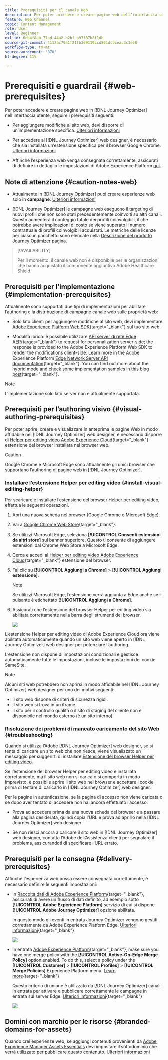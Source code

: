 ```yaml
---
title: Prerequisiti per il canale Web
description: Per poter accedere e creare pagine web nell’interfaccia utente di Journey Optimizer, segui i prerequisiti riportati in questa pagina
feature: Web Channel
topic: Content Management
role: User
level: Beginner
exl-id: 6cb4f8ab-77ad-44a2-b2bf-a97f87b8f1db
source-git-commit: 4112ac79a1f21fb369119ccd801dcbceac3c1e58
workflow-type: tm+mt
source-wordcount: '870'
ht-degree: 11%

---
```


# Prerequisiti e guardrail {#web-prerequisites}

Per poter accedere e creare pagine web in [!DNL Journey Optimizer] nell&#39;interfaccia utente, seguire i prerequisiti seguenti:

* Per aggiungere modifiche al sito web, devi disporre di un’implementazione specifica. [Ulteriori informazioni](#implementation-prerequisites)

* Per accedere al [!DNL Journey Optimizer] web designer, è necessario che sia installata un’estensione specifica per il browser Google Chrome. [Ulteriori informazioni](#visual-authoring-prerequesites)

* Affinché l’esperienza web venga consegnata correttamente, assicurati di definire in dettaglio le impostazioni di Adobe Experience Platform [qui](#delivery-prerequisites).

## Note di attenzione {#caution-notes-web}

* Attualmente in [!DNL Journey Optimizer] puoi creare esperienze web solo in **campagne**. [Ulteriori informazioni](../campaigns/create-campaign.md#configure)

* [!DNL Journey Optimizer] le campagne web eseguono il targeting di nuovi profili che non sono stati precedentemente coinvolti su altri canali. Questo aumenterà il conteggio totale dei profili coinvolgibili, il che potrebbe avere implicazioni di costo se viene superato il numero contrattuale di profili coinvolgibili acquistati. Le metriche delle licenze per ciascun pacchetto sono elencate nella [Descrizione del prodotto Journey Optimizer](https://helpx.adobe.com/it/legal/product-descriptions/adobe-journey-optimizer.html) pagina.


>[!AVAILABILITY]
>
>Per il momento, il canale web non è disponibile per le organizzazioni che hanno acquistato il componente aggiuntivo Adobe Healthcare Shield.
>

## Prerequisiti per l’implementazione {#implementation-prerequisites}

Attualmente sono supportati due tipi di implementazioni per abilitare l’authoring e la distribuzione di campagne canale web sulle proprietà web:

* Solo lato client: per aggiungere modifiche al sito web, devi implementare [Adobe Experience Platform Web SDK](https://experienceleague.adobe.com/docs/platform-learn/implement-web-sdk/overview.html?lang=it){target="_blank"} sul tuo sito web.

* Modalità ibrida: è possibile utilizzare [API server di rete Edge AEP](https://experienceleague.adobe.com/docs/experience-platform/edge-network-server-api/data-collection/interactive-data-collection.html){target="_blank"} to request for personalization server-side; the response is provided to the Adobe Experience Platform Web SDK to render the modifications client-side. Learn more in the Adobe Experience Platform [Edge Network Server API documentation](https://experienceleague.adobe.com/docs/experience-platform/edge-network-server-api/overview.html?lang=it){target="_blank"}. You can find out more about the hybrid mode and check some implementation samples in [this blog post](https://blog.developer.adobe.com/hybrid-personalization-in-the-adobe-experience-platform-web-sdk-6a1bb674bf41){target="_blank"}.

>[!NOTE]
>
>L’implementazione solo lato server non è attualmente supportata.

<!--If the Adobe Experience Platform Web SDK is not yet implemented on the website, a message displays in the web designer suggesting that you install the Visual Editing Helper browser extension and implement the [Web SDK](https://experienceleague.adobe.com/docs/platform-learn/implement-web-sdk/overview.html){target="_blank"}.-->

## Prerequisiti per l’authoring visivo {#visual-authoring-prerequisites}

<!--In order to rapidly author and preview your web experiences, the Adobe Experience Cloud Visual Editing Helper browser extension for Google Chrome lets you load websites reliably within the Adobe [!DNL Journey Optimizer] web designer.-->

Per poter aprire, creare e visualizzare in anteprima le pagine Web in modo affidabile nel [!DNL Journey Optimizer] web designer, è necessario disporre di [Helper per editing video Adobe Experience Cloud](https://chrome.google.com/webstore/detail/adobe-experience-cloud-vi/kgmjjkfjacffaebgpkpcllakjifppnca){target="_blank"} estensione del browser installata nel browser web.

>[!CAUTION]
>
>Google Chrome e Microsoft Edge sono attualmente gli unici browser che supportano l’authoring di pagine web in [!DNL Journey Optimizer].

### Installare l’estensione Helper per editing video {#install-visual-editing-helper}

Per scaricare e installare l’estensione del browser Helper per editing video, effettua le seguenti operazioni.

1. Apri una nuova scheda nel browser (Google Chrome o Microsoft Edge).

1. Vai a [Google Chrome Web Store](https://chrome.google.com/webstore/category/extensions){target="_blank"}.

1. Se utilizzi Microsoft Edge, seleziona **[!UICONTROL Consenti estensioni da altri store]** sul banner superiore. Questo ti consente di aggiungere estensioni dal Chrome Web Store a Microsoft Edge.

1. Cerca e accedi al [Helper per editing video Adobe Experience Cloud](https://chrome.google.com/webstore/detail/adobe-experience-cloud-vi/kgmjjkfjacffaebgpkpcllakjifppnca){target="_blank"} estensione del browser.

1. Fai clic su **[!UICONTROL Aggiungi a Chrome]** > **[!UICONTROL Aggiungi estensione]**.

   >[!NOTE]
   >
   >Se utilizzi Microsoft Edge, l’estensione verrà aggiunta a Edge anche se il pulsante è etichettato **[!UICONTROL Aggiungi a Chrome]**.

1. Assicurati che l’estensione del browser Helper per editing video sia abilitata correttamente nella barra degli strumenti del browser.

   ![](assets/web-visual-editing-extension-edge.png)

<!--1. Launch [!DNL Journey Optimizer] in a new tab of your browser with the extension installed.

1. Create a web channel campaign in [!DNL Journey Optimizer]. [Learn how](author-web.md#create-web-campaign)

1. Open the [!DNL Journey Optimizer] web designer to start authoring your web experience. [Learn more](author-web.md)-->

L’estensione Helper per editing video di Adobe Experience Cloud ora viene abilitata automaticamente quando un sito web viene aperto in [!DNL Journey Optimizer] web designer per potenziare l’authoring.

L’estensione non dispone di impostazioni condizionali e gestisce automaticamente tutte le impostazioni, incluse le impostazioni dei cookie SameSite.

>[!NOTE]
>
>Alcuni siti web potrebbero non aprirsi in modo affidabile nel [!DNL Journey Optimizer] web designer per uno dei motivi seguenti:
>
> * Il sito web dispone di criteri di sicurezza rigidi.
> * Il sito web si trova in un iframe.
> * Il sito per il controllo qualità o il sito di staging del cliente non è disponibile nel mondo esterno (è un sito interno).

### Risoluzione dei problemi di mancato caricamento del sito Web {#troubleshooting}

Quando si utilizza l’Adobe [!DNL Journey Optimizer] web designer, se si tenta di caricare un sito web che non riesce, viene visualizzato un messaggio per suggerirti di installare [Estensione del browser Helper per editing video](#install-visual-editing-helper).

Se l’estensione del browser Helper per editing video è installata correttamente, ma il sito web non si carica o si comporta in modo imprevisto, è possibile aprire il sito web nel browser e accettare i cookie prima di tentare di caricarlo in [!DNL Journey Optimizer] web designer.

Per le pagine in autenticazione, se la pagina di accesso non viene caricata o se dopo aver tentato di accedere non hai ancora effettuato l’accesso:

* Prova ad accedere prima da una nuova scheda del browser e a passare alla pagina desiderata, quindi copia l’URL e prova ad aprirlo nella [!DNL Journey Optimizer] web designer.

* Se non riesci ancora a caricare il sito web in [!DNL Journey Optimizer] web designer, contatta l’Adobe dell’Assistenza clienti per segnalare il problema, assicurandoti di specificare l’URL errato.

## Prerequisiti per la consegna {#delivery-prerequisites}

Affinché l’esperienza web possa essere consegnata correttamente, è necessario definire le seguenti impostazioni:

* In [Raccolta dati di Adobe Experience Platform](https://experienceleague.adobe.com/docs/experience-platform/edge/datastreams/overview.html?lang=it){target="_blank"}, assicurati di avere un flusso di dati definito, ad esempio sotto **[!UICONTROL Adobe Experience Platform]** servizio di cui si dispone **[!UICONTROL Adobe Journey Optimizer]** opzione abilitata.

  In questo modo gli eventi in entrata Journey Optimizer vengono gestiti correttamente da Adobe Experience Platform Edge. [Ulteriori informazioni](https://experienceleague.adobe.com/docs/experience-platform/edge/datastreams/configure.html){target="_blank"}

  ![](assets/web-aep-datastream-ajo.png)

* In entrata [Adobe Experience Platform](https://experienceleague.adobe.com/docs/experience-platform/profile/home.html?lang=it){target="_blank"}, make sure you have one merge policy with the **[!UICONTROL Active-On-Edge Merge Policy]** option enabled. To do this, select a policy under the **[!UICONTROL Customer]** > **[!UICONTROL Profiles]** > **[!UICONTROL Merge Policies]** Experience Platform menu. [Learn more](https://experienceleague.adobe.com/docs/experience-platform/profile/merge-policies/ui-guide.html#configure){target="_blank"}

  Questo criterio di unione è utilizzato da [!DNL Journey Optimizer] canali in entrata per attivare e pubblicare correttamente le campagne in entrata sul server Edge. [Ulteriori informazioni](https://experienceleague.adobe.com/docs/experience-platform/profile/merge-policies/ui-guide.html?lang=it){target="_blank"}

  ![](assets/web-aep-merge-policy.png)

## Domini con marchio per le risorse {#branded-domains-for-assets}

Quando crei esperienze web, se aggiungi contenuti provenienti da [Adobe Experience Manager Assets Essentials](../email/assets-essentials.md) devi impostare il sottodominio che verrà utilizzato per pubblicare questo contenuto. [Ulteriori informazioni](web-delegated-subdomains.md)
